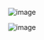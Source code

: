 ![image](https://github.com/user-attachments/assets/74ada08f-5501-4274-a991-adb295a7d3c6)


![image](https://github.com/user-attachments/assets/92f9df83-25a0-4594-80e8-0f4ae80cb3ed)
